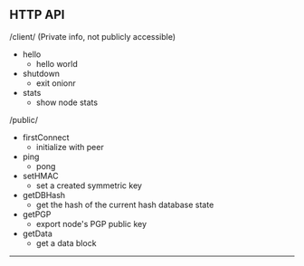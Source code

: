 HTTP API
------------------------------------------------
/client/ (Private info, not publicly accessible)

-   hello
    - hello world
-   shutdown
    - exit onionr
-   stats
    - show node stats

/public/

-   firstConnect
    - initialize with peer
-   ping
    - pong
-   setHMAC
    - set a created symmetric key 
-   getDBHash
    - get the hash of the current hash database state
-   getPGP
    - export node's PGP public key
-   getData
    - get a data block
-------------------------------------------------
